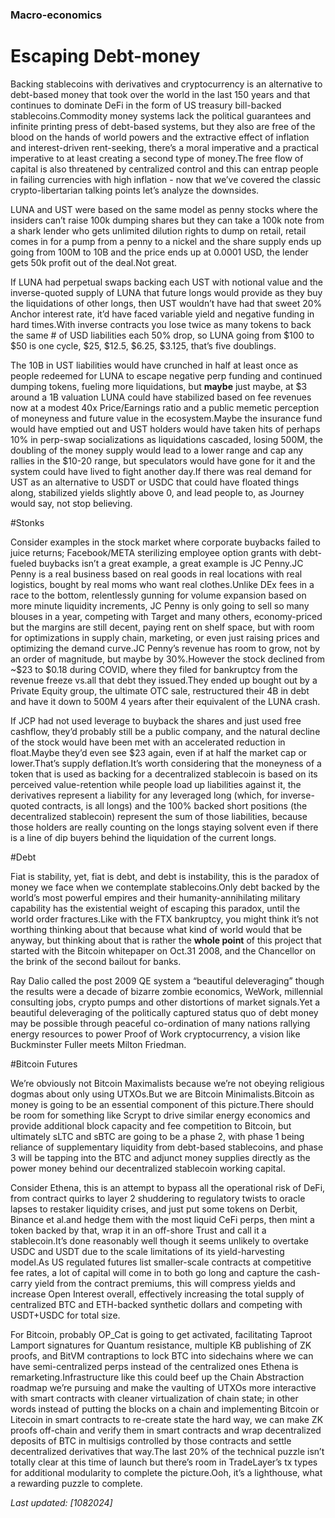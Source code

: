 
### Macro-economics

# Escaping Debt-money

Backing stablecoins with derivatives and cryptocurrency is an alternative to debt-based money that took over the world in the last 150 years and that continues to dominate DeFi in the form of US treasury bill-backed stablecoins.Commodity money systems lack the political guarantees and infinite printing press of debt-based systems, but they also are free of the blood on the hands of world powers and the extractive effect of inflation and interest-driven rent-seeking, there’s a moral imperative and a practical imperative to at least creating a second type of money.The free flow of capital is also threatened by centralized control and this can entrap people in failing currencies with high inflation - now that we’ve covered the classic crypto-libertarian talking points let’s analyze the downsides.

LUNA and UST were based on the same model as penny stocks where the insiders can’t raise 100k dumping shares but they can take a 100k note from a shark lender who gets unlimited dilution rights to dump on retail, retail comes in for a pump from a penny to a nickel and the share supply ends up going from 100M to 10B and the price ends up at 0.0001 USD, the lender gets 50k profit out of the deal.Not great.

If LUNA had perpetual swaps backing each UST with notional value and the inverse-quoted supply of LUNA that future longs would provide as they buy the liquidations of other longs, then UST wouldn’t have had that sweet 20% Anchor interest rate, it’d have faced variable yield and negative funding in hard times.With inverse contracts you lose twice as many tokens to back the same # of USD liabilities each 50% drop, so LUNA going from $100 to $50 is one cycle, $25, $12.5, $6.25, $3.125, that’s five doublings.

The 10B in UST liabilities would have crunched in half at least once as people redeemed for LUNA to escape negative perp funding and continued dumping tokens, fueling more liquidations, but **maybe** just maybe, at $3 around a 1B valuation LUNA could have stabilized based on fee revenues now at a modest 40x Price/Earnings ratio and a public memetic perception of moneyness and future value in the ecosystem.Maybe the insurance fund would have emptied out and UST holders would have taken hits of perhaps 10% in perp-swap socializations as liquidations cascaded, losing 500M, the doubling of the money supply would lead to a lower range and cap any rallies in the $10-20 range, but speculators would have gone for it and the system could have lived to fight another day.If there was real demand for UST as an alternative to USDT or USDC that could have floated things along, stabilized yields slightly above 0, and lead people to, as Journey would say, not stop believing.

#Stonks

Consider examples in the stock market where corporate buybacks failed to juice returns; Facebook/META sterilizing employee option grants with debt-fueled buybacks isn’t a great example, a great example is JC Penny.JC Penny is a real business based on real goods in real locations with real logistics, bought by real moms who want real clothes.Unlike DEx fees in a race to the bottom, relentlessly gunning for volume expansion based on more minute liquidity increments, JC Penny is only going to sell so many blouses in a year, competing with Target and many others, economy-priced but the margins are still decent, paying rent on shelf space, but with room for optimizations in supply chain, marketing, or even just raising prices and optimizing the demand curve.JC Penny’s revenue has room to grow, not by an order of magnitude, but maybe by 30%.However the stock declined from ~$23 to $0.18 during COVID, where they filed for bankruptcy from the revenue freeze vs.all that debt they issued.They ended up bought out by a Private Equity group, the ultimate OTC sale, restructured their 4B in debt and have it down to 500M 4 years after their equivalent of the LUNA crash.

If JCP had not used leverage to buyback the shares and just used free cashflow, they’d probably still be a public company, and the natural decline of the stock would have been met with an accelerated reduction in float.Maybe they’d even see $23 again, even if at half the market cap or lower.That’s supply deflation.It’s worth considering that the moneyness of a token that is used as backing for a decentralized stablecoin is based on its perceived value-retention while people load up liabilities against it, the derivatives represent a liability for any leveraged long (which, for inverse-quoted contracts, is all longs) and the 100% backed short positions (the decentralized stablecoin) represent the sum of those liabilities, because those holders are really counting on the longs staying solvent even if there is a line of dip buyers behind the liquidation of the current longs.

#Debt

Fiat is stability, yet, fiat is debt, and debt is instability, this is the paradox of money we face when we contemplate stablecoins.Only debt backed by the world’s most powerful empires and their humanity-annihilating military capability has the existential weight of escaping this paradox, until the world order fractures.Like with the FTX bankruptcy, you might think it’s not worthing thinking about that because what kind of world would that be anyway, but thinking about that is rather the **whole point** of this project that started with the Bitcoin whitepaper on Oct.31 2008, and the Chancellor on the brink of the second bailout for banks.

Ray Dalio called the post 2009 QE system a “beautiful deleveraging” though the results were a decade of bizarre zombie economics, WeWork, millennial consulting jobs, crypto pumps and other distortions of market signals.Yet a beautiful deleveraging of the politically captured status quo of debt money may be possible through peaceful co-ordination of many nations rallying energy resources to power Proof of Work cryptocurrency, a vision like Buckminster Fuller meets Milton Friedman.

#Bitcoin Futures

We’re obviously not Bitcoin Maximalists because we’re not obeying religious dogmas about only using UTXOs.But we are Bitcoin Minimalists.Bitcoin as money is going to be an essential component of this picture.There should be room for something like Scrypt to drive similar energy economics and provide additional block capacity and fee competition to Bitcoin, but ultimately sLTC and sBTC are going to be a phase 2, with phase 1 being reliance of supplementary liquidity from debt-based stablecoins, and phase 3 will be tapping into the BTC and adjunct money supplies directly as the power money behind our decentralized stablecoin working capital.

Consider Ethena, this is an attempt to bypass all the operational risk of DeFi, from contract quirks to layer 2 shuddering to regulatory twists to oracle lapses to restaker liquidity crises, and just put some tokens on Derbit, Binance et al.and hedge them with the most liquid CeFi perps, then mint a token backed by that, wrap it in an off-shore Trust and call it a stablecoin.It’s done reasonably well though it seems unlikely to overtake USDC and USDT due to the scale limitations of its yield-harvesting model.As US regulated futures list smaller-scale contracts at competitive fee rates, a lot of capital will come in to both go long and capture the cash-carry yield from the contract premiums, this will compress yields and increase Open Interest overall, effectively increasing the total supply of centralized BTC and ETH-backed synthetic dollars and competing with USDT+USDC for total size.

For Bitcoin, probably OP_Cat is going to get activated, facilitating Taproot Lamport signatures for Quantum resistance, multiple KB publishing of ZK proofs, and BitVM contraptions to lock BTC into sidechains where we can have semi-centralized perps instead of the centralized ones Ethena is remarketing.Infrastructure like this could beef up the Chain Abstraction roadmap we’re pursuing and make the vaulting of UTXOs more interactive with smart contracts with cleaner virtualization of chain state; in other words instead of putting the blocks on a chain and implementing Bitcoin or Litecoin in smart contracts to re-create state the hard way, we can make ZK proofs off-chain and verify them in smart contracts and wrap decentralized deposits of BTC in multisigs controlled by those contracts and settle decentralized derivatives that way.The last 20% of the technical puzzle isn’t totally clear at this time of launch but there’s room in TradeLayer’s tx types for additional modularity to complete the picture.Ooh, it’s a lighthouse, what a rewarding puzzle to complete.

_Last updated: [10*8*2024]_

